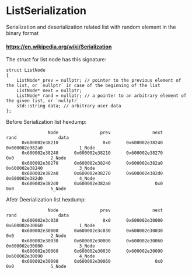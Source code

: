 # ListSerialization
Serialization and deserialization related list with random element in the binary format
#### https://en.wikipedia.org/wiki/Serialization

The struct for list node has this signature:
```
struct ListNode
{
    ListNode* prev = nullptr; // pointer to the previous element of the list, or `nullptr` in case of the beginning of the list
    ListNode* next = nullptr;
    ListNode* rand = nullptr; // a pointer to an arbitrary element of the given list, or `nullptr`
    std::string data; // arbitrary user data
};
```

Before Serialization list hexdump:
```
                Node                prev                next                rand                data
      0x600002e38210                 0x0      0x600002e38240      0x600002e382a0              1_Node
      0x600002e38240      0x600002e38210      0x600002e38270                 0x0              2_Node
      0x600002e38270      0x600002e38240      0x600002e382a0      0x600002e38240              3_Node
      0x600002e382a0      0x600002e38270      0x600002e382d0      0x600002e382d0              4_Node
      0x600002e382d0      0x600002e382a0                 0x0                 0x0              5_Node
```

Afetr Deerialization list hexdump:
```
                Node                prev                next                rand                data
      0x600002e3c030                 0x0      0x600002e30000      0x600002e30060              1_Node
      0x600002e30000      0x600002e3c030      0x600002e30030                 0x0              2_Node
      0x600002e30030      0x600002e30000      0x600002e30060      0x600002e30000              3_Node
      0x600002e30060      0x600002e30030      0x600002e30090      0x600002e30090              4_Node
      0x600002e30090      0x600002e30060                 0x0                 0x0              5_Node
